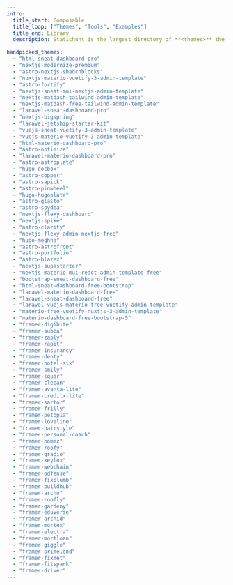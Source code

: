 ```yaml
---
intro:
  title_start: Composable
  title_loop: ["Themes", "Tools", "Examples"]
  title_end: Library
  description: Statichunt is the largest directory of **<themes>** themes, starters, UI kits, and tools for Static Site Generators. Find the perfect starting point for your next project and save hours.

handpicked_themes:
  - "html-sneat-dashboard-pro"
  - "nextjs-modernize-premium"
  - "astro-nextjs-shadcnblocks"
  - "nuxtjs-materio-vuetify-3-admin-template"
  - "astro-fortify"
  - "nextjs-sneat-mui-nextjs-admin-template"
  - "nextjs-matdash-tailwind-admin-template"
  - "nextjs-matdash-free-tailwind-admin-template"
  - "laravel-sneat-dashboard-pro"
  - "nextjs-bigspring"
  - "laravel-jetship-starter-kit"
  - "vuejs-sneat-vuetify-3-admin-template"
  - "vuejs-materio-vuetify-3-admin-template"
  - "html-materio-dashboard-pro"
  - "astro-optimize"
  - "laravel-materio-dashboard-pro"
  - "astro-astroplate"
  - "hugo-docbox"
  - "astro-copper"
  - "astro-sapick"
  - "astro-pinwheel"
  - "hugo-hugoplate"
  - "astro-glasto"
  - "astro-spydea"
  - "nextjs-flexy-dashboard"
  - "nextjs-spike"
  - "astro-clarity"
  - "nextjs-flexy-admin-nextjs-free"
  - "hugo-meghna"
  - "astro-astrofront"
  - "astro-portfolio"
  - "astro-blazex"
  - "nextjs-supastarter"
  - "nextjs-materio-mui-react-admin-template-free"
  - "bootstrap-sneat-dashboard-free"
  - "html-sneat-dashboard-free-bootstrap"
  - "laravel-materio-dashboard-free"
  - "laravel-sneat-dashboard-free"
  - "laravel-vuejs-materio-free-vuetify-admin-template"
  - "materio-free-vuetify-nuxtjs-3-admin-template"
  - "materio-dashboard-free-bootstrap-5"
  - "framer-digibite"
  - "framer-subba"
  - "framer-zaply"
  - "framer-rapit"
  - "framer-insurancy"
  - "framer-denty"
  - "framer-hotel-six"
  - "framer-smily"
  - "framer-squar"
  - "framer-cleean"
  - "framer-avanta-lite"
  - "framer-creditx-lite"
  - "framer-sartor"
  - "framer-frilly"
  - "framer-petopia"
  - "framer-loveline"
  - "framer-hairstyle"
  - "framer-personal-coach"
  - "framer-homez"
  - "framer-roofy"
  - "framer-gradio"
  - "framer-keylux"
  - "framer-webchain"
  - "framer-odfense"
  - "framer-fixplumb"
  - "framer-buildhub"
  - "framer-archo"
  - "framer-roofly"
  - "framer-gardeny"
  - "framer-eduverse"
  - "framer-archid"
  - "framer-mortex"
  - "framer-electra"
  - "framer-mortloan"
  - "framer-giggle"
  - "framer-primelend"
  - "framer-fixmet"
  - "framer-fitspark"
  - "framer-driver"
---
```

